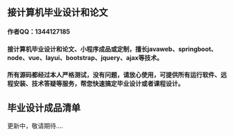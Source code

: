 ## 接计算机毕业设计和论文

#### 作者QQ：1344127185

#### 接计算机毕业设计和论文、小程序成品或定制，擅长javaweb、springboot、node、vue、layui、bootstrap、jquery、ajax等技术。

#### 所有源码都经过本人严格测试，没有问题，请放心使用，可提供所有运行软件、远程安装、技术答疑等服务，帮您快速搞定毕业设计或者课程设计。

## 毕业设计成品清单

更新中，敬请期待....
